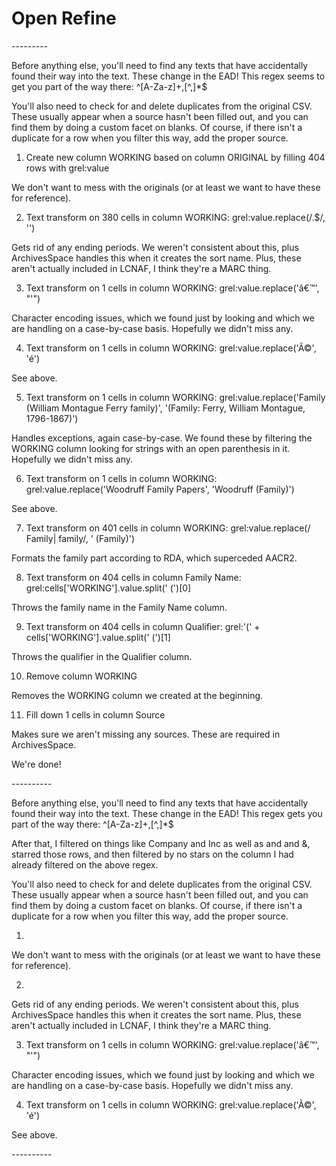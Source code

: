 Open Refine
===========

<famname>
---------

Before anything else, you'll need to find any <persname> texts that have accidentally found their way into the <famname> text. These change in the EAD! This regex seems to get you part of the way there: ^[A-Za-z]+\,[^,]*$

You'll also need to check for and delete duplicates from the original CSV. These usually appear when a source hasn't been filled out, and you can find them by doing a custom facet on blanks. Of course, if there isn't a duplicate for a row when you filter this way, add the proper source.

  1. Create new column WORKING based on column ORIGINAL by filling 404 rows with grel:value
  
We don't want to mess with the originals (or at least we want to have these for reference).
  
  2. Text transform on 380 cells in column WORKING: grel:value.replace(/\.$/, '')
  
Gets rid of any ending periods. We weren't consistent about this, plus ArchivesSpace handles this when it creates the sort name. Plus, these aren't actually included in LCNAF, I think they're a MARC thing.
  
  3. Text transform on 1 cells in column WORKING: grel:value.replace('â€™', "'")
  
Character encoding issues, which we found just by looking and which we are handling on a case-by-case basis. Hopefully we didn't miss any.
  
  4. Text transform on 1 cells in column WORKING: grel:value.replace('Ã©', 'é')
  
See above.
  
  5. Text transform on 1 cells in column WORKING: grel:value.replace('Family (William Montague Ferry family)', '(Family: Ferry, William Montague, 1796-1867)')
  
Handles exceptions, again case-by-case. We found these by filtering the WORKING column looking for strings with an open parenthesis in it. Hopefully we didn't miss any.
  
  6. Text transform on 1 cells in column WORKING: grel:value.replace('Woodruff Family Papers', 'Woodruff (Family)')
  
See above.
  
  7. Text transform on 401 cells in column WORKING: grel:value.replace(/ Family| family/, ' (Family)')
  
Formats the family part according to RDA, which superceded AACR2.
  
  8. Text transform on 404 cells in column Family Name: grel:cells['WORKING'].value.split(' (')[0]
  
Throws the family name in the Family Name column.
  
  9. Text transform on 404 cells in column Qualifier: grel:'(' + cells['WORKING'].value.split(' (')[1]
  
Throws the qualifier in the Qualifier column.

  10. Remove column WORKING
  
Removes the WORKING column we created at the beginning.

  11. Fill down 1 cells in column Source
  
Makes sure we aren't missing any sources. These are required in ArchivesSpace.

We're done!

<corpname>
----------

Before anything else, you'll need to find any <persname> texts that have accidentally found their way into the <famname> text. These change in the EAD! This regex gets you part of the way there: ^[A-Za-z]+\,[^,]*$

After that, I filtered on things like Company and Inc as well as and and &, starred those rows, and then filtered by no stars on the column I had already filtered on the above regex.

You'll also need to check for and delete duplicates from the original CSV. These usually appear when a source hasn't been filled out, and you can find them by doing a custom facet on blanks. Of course, if there isn't a duplicate for a row when you filter this way, add the proper source.

  1. 
  
We don't want to mess with the originals (or at least we want to have these for reference).

  2. 
  
Gets rid of any ending periods. We weren't consistent about this, plus ArchivesSpace handles this when it creates the sort name. Plus, these aren't actually included in LCNAF, I think they're a MARC thing.
  
  3. Text transform on 1 cells in column WORKING: grel:value.replace('â€™', "'")
  
Character encoding issues, which we found just by looking and which we are handling on a case-by-case basis. Hopefully we didn't miss any.
  
  4. Text transform on 1 cells in column WORKING: grel:value.replace('Ã©', 'é')
  
See above.

<persname>
----------
